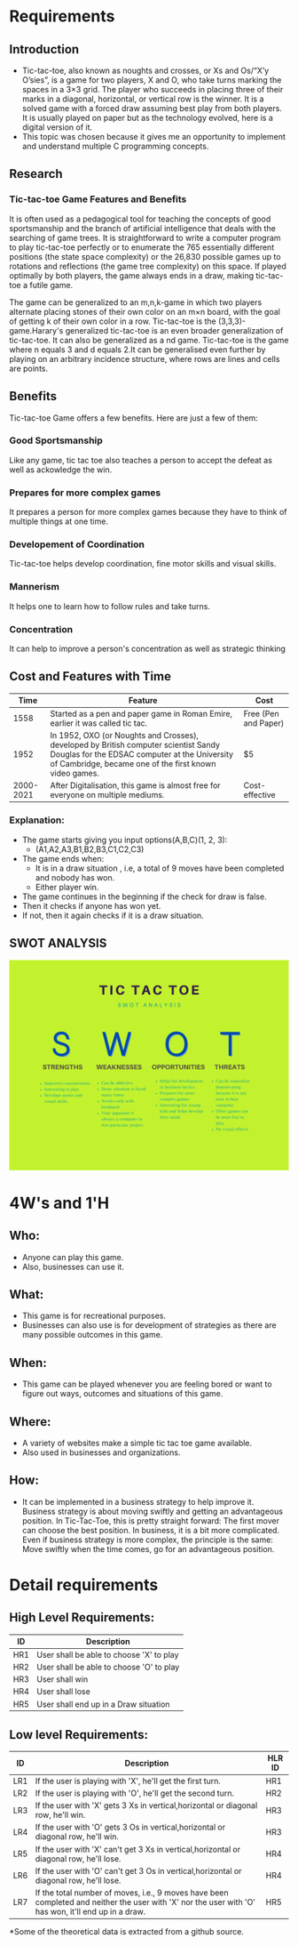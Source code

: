 # Requirements
## Introduction
 * Tic-tac-toe, also known as noughts and crosses, or Xs and Os/“X’y O’sies”, is a game for two players, X and O, who take turns marking the spaces in a 3×3 grid. The player who succeeds in placing three of their marks in a diagonal, horizontal, or vertical row is the winner. It is a solved game with a forced draw assuming best play from both players. It is usually played on paper but as the technology evolved, here is a digital version of it.
 * This topic was chosen because it gives me an opportunity to implement and understand multiple C programming concepts.
 
 
## Research
### Tic-tac-toe Game Features and Benefits
It is often used as a pedagogical tool for teaching the concepts of good sportsmanship and the branch of artificial intelligence that deals with the searching of game trees. It is straightforward to write a computer program to play tic-tac-toe perfectly or to enumerate the 765 essentially different positions (the state space complexity) or the 26,830 possible games up to rotations and reflections (the game tree complexity) on this space. If played optimally by both players, the game always ends in a draw, making tic-tac-toe a futile game.

The game can be generalized to an m,n,k-game in which two players alternate placing stones of their own color on an m×n board, with the goal of getting k of their own color in a row. Tic-tac-toe is the (3,3,3)-game.Harary's generalized tic-tac-toe is an even broader generalization of tic-tac-toe. It can also be generalized as a nd game. Tic-tac-toe is the game where n equals 3 and d equals 2.It can be generalised even further by playing on an arbitrary incidence structure, where rows are lines and cells are points.

## Benefits
Tic-tac-toe Game offers a few benefits. Here are just a few of them:

### Good Sportsmanship
Like any game, tic tac toe also teaches a person to accept the defeat as well as ackowledge the win.

### Prepares for more complex games
It prepares a person for more complex games because they have to think of multiple things at one time.

### Developement of Coordination
Tic-tac-toe helps develop coordination, fine motor skills and visual skills.

### Mannerism
It helps one to learn how to follow rules and take turns.

### Concentration
It can help to improve a person's concentration as well as strategic thinking

## Cost and Features with Time 
| Time | Feature | Cost |
| ----- | ----- | ----- |
| 1558| Started as a pen and paper game in Roman Emire, earlier it was called tic tac.   | Free (Pen and Paper) |
| 1952 |In 1952, OXO (or Noughts and Crosses), developed by British computer scientist Sandy Douglas for the EDSAC computer at the University of Cambridge, became one of the first known video games.| $5 |
| 2000-2021 | After Digitalisation, this game is almost free for everyone on multiple mediums.| Cost-effective |

### Explanation:
* The game starts giving you input options(A,B,C)(1, 2, 3):
    * (A1,A2,A3,B1,B2,B3,C1,C2,C3)
* The game ends when:
    * It is in a draw situation , i.e, a total of 9 moves have been completed and nobody has won.
    * Either player win.
* The game continues in the beginning if the check for draw is false.
* Then it checks if anyone has won yet.
* If not, then it again checks if it is a draw situation.

## SWOT ANALYSIS
![SWOT Analysis](https://github.com/ArnoldKevinDesouza/Tic-Tac-Toe/blob/main/6_Media/swot.png?raw=true)

# 4W&#39;s and 1&#39;H

## Who:
* Anyone can play this game. 
* Also, businesses can use it.

## What:
* This game is for recreational purposes. 
* Businesses can also use is for development of strategies as there are many possible outcomes in this game.

## When:
* This game can be played whenever you are feeling bored or want to figure out ways, outcomes and situations of this game.

## Where:
* A variety of websites make a simple tic tac toe game available.
* Also used in businesses and organizations.


## How:
* It can be implemented in a business strategy to help improve it. Business strategy is about moving swiftly and getting an advantageous position. In Tic-Tac-Toe, this is pretty straight forward: The first mover can choose the best position. In business, it is a bit more complicated. Even if business strategy is more complex, the principle is the same: Move swiftly when the time comes, go for an advantageous position.

# Detail requirements
## High Level Requirements: 
| ID | Description | 
| ----- | ----- | 
| HR1 | User shall be able to choose 'X' to play |
| HR2 | User shall be able to choose 'O' to play |
| HR3 | User shall win|
| HR4 | User shall lose|
| HR5 | User shall end up in a Draw situation|
##  Low level Requirements:
 
| ID | Description | HLR ID |
| ------ | --------- | ------ |
| LR1 | If the user is playing with 'X', he'll get the first turn. | HR1 |
| LR2 | If the user is playing with 'O', he'll get the second turn. | HR2 ||
| LR3 | If the user with 'X' gets 3 Xs in vertical,horizontal or diagonal row, he'll win. | HR3 |
| LR4 | If the user with 'O' gets 3 Os in vertical,horizontal or diagonal row, he'll win. | HR3 |
| LR5 | If the user with 'X' can't get 3 Xs in vertical,horizontal or diagonal row, he'll lose. | HR4 |
| LR6 | If the user with 'O' can't get 3 Os in vertical,horizontal or diagonal row, he'll lose. | HR4 |
| LR7 | If the total number of moves, i.e., 9 moves have been completed and neither the user with 'X' nor the user with 'O' has won, it'll end up in a draw. | HR5 |

*Some of the theoretical data is extracted from a github source.
